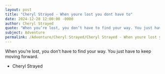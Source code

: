 ```yaml
---
layout: post
title: "Cheryl Strayed - When youre lost you dont have to"
date: 2024-12-28 12:00:00 -0000
author: Cheryl Strayed
quote: "When you’re lost, you don’t have to find your way. You just have to keep moving forward."
subject: Adventure
permalink: /Adventure/Cheryl Strayed/Cheryl Strayed - When youre lost you dont have to
---
```


When you’re lost, you don’t have to find your way. You just have to keep moving forward.

- Cheryl Strayed
